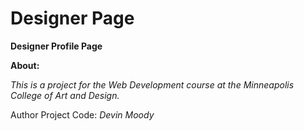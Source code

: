 # Designer Page
**Designer Profile Page**


**About:**

_This is a project for the Web Development course at the Minneapolis College of Art and Design._

Author
Project Code: _Devin Moody_

